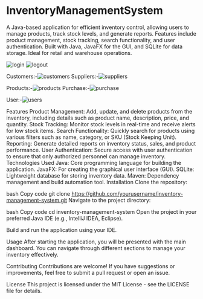 # InventoryManagementSystem
A Java-based application for efficient inventory control, allowing users to manage products, track stock levels, and generate reports. Features include product management, stock tracking, search functionality, and user authentication. Built with Java, JavaFX for the GUI, and SQLite for data storage. Ideal for retail and warehouse operations.


![login](https://github.com/user-attachments/assets/518ba8f4-17b2-4106-8e2c-7a33f679868f)        ![logout](https://github.com/user-attachments/assets/a2811b9c-b916-4c4e-8253-29a5b2575588)


Customers:-![customers](https://github.com/user-attachments/assets/9714d405-3739-409e-9f2a-7470cd0273c1)       Suppliers:-![suppliers](https://github.com/user-attachments/assets/85e744a1-c647-4567-ae3c-7abb2357befb)


Products:-![products](https://github.com/user-attachments/assets/28fffb12-58bc-4bf7-b862-fd88a2d8c54c)          Purchase:-![purchase](https://github.com/user-attachments/assets/22eae5de-c7ff-4c86-bc4e-ce7482c38d9b)


User:-![users](https://github.com/user-attachments/assets/12ac95cb-0721-4767-abe7-8a21ab2c6067)

Features
Product Management: Add, update, and delete products from the inventory, including details such as product name, description, price, and quantity.
Stock Tracking: Monitor stock levels in real-time and receive alerts for low stock items.
Search Functionality: Quickly search for products using various filters such as name, category, or SKU (Stock Keeping Unit).
Reporting: Generate detailed reports on inventory status, sales, and product performance.
User Authentication: Secure access with user authentication to ensure that only authorized personnel can manage inventory.
Technologies Used
Java: Core programming language for building the application.
JavaFX: For creating the graphical user interface (GUI).
SQLite: Lightweight database for storing inventory data.
Maven: Dependency management and build automation tool.
Installation
Clone the repository:

bash
Copy code
git clone https://github.com/yourusername/inventory-management-system.git
Navigate to the project directory:

bash
Copy code
cd inventory-management-system
Open the project in your preferred Java IDE (e.g., IntelliJ IDEA, Eclipse).

Build and run the application using your IDE.

Usage
After starting the application, you will be presented with the main dashboard. You can navigate through different sections to manage your inventory effectively.

Contributing
Contributions are welcome! If you have suggestions or improvements, feel free to submit a pull request or open an issue.

License
This project is licensed under the MIT License - see the LICENSE file for details.
